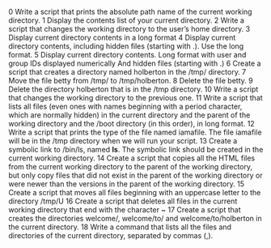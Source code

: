 0 Write a script that prints the absolute path name of the current working directory.
1 Display the contents list of your current directory.
2 Write a script that changes the working directory to the user’s home directory.
3 Display current directory contents in a long format
4 Display current directory contents, including hidden files (starting with .). Use the long format.
5 Display current directory contents. Long format with user and group IDs displayed numerically And hidden files (starting with .)
6 Create a script that creates a directory named holberton in the /tmp/ directory.
7 Move the file betty from /tmp/ to /tmp/holberton.
8 Delete the file betty.
9 Delete the directory holberton that is in the /tmp directory.
10 Write a script that changes the working directory to the previous one.
11 Write a script that lists all files (even ones with names beginning with a period character, which are normally hidden) in the current directory and the parent of the working directory and the /boot directory (in this order), in long format.
12 Write a script that prints the type of the file named iamafile. The file iamafile will be in the /tmp directory when we will run your script.
13 Create a symbolic link to /bin/ls, named __ls__. The symbolic link should be created in the current working directory.
14 Create a script that copies all the HTML files from the current working directory to the parent of the working directory, but only copy files that did not exist in the parent of the working directory or were newer than the versions in the parent of the working directory.
15 Create a script that moves all files beginning with an uppercase letter to the directory /tmp/U
16 Create a script that deletes all files in the current working directory that end with the character ~
17 Create a script that creates the directories welcome/, welcome/to/ and welcome/to/holberton in the current directory.
18 Write a command that lists all the files and directories of the current directory, separated by commas (,).
